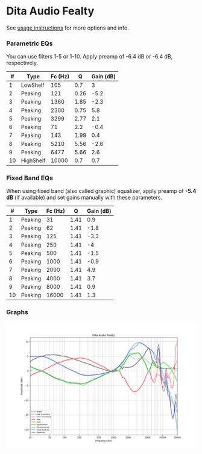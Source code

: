 # Dita Audio Fealty
See [usage instructions](https://github.com/jaakkopasanen/AutoEq#usage) for more options and info.

### Parametric EQs
You can use filters 1-5 or 1-10. Apply preamp of -6.4 dB or -6.4 dB, respectively.

|   # | Type      |   Fc (Hz) |    Q |   Gain (dB) |
|-----|-----------|-----------|------|-------------|
|   1 | LowShelf  |       105 | 0.7  |         3   |
|   2 | Peaking   |       121 | 0.26 |        -5.2 |
|   3 | Peaking   |      1360 | 1.85 |        -2.3 |
|   4 | Peaking   |      2300 | 0.75 |         5.8 |
|   5 | Peaking   |      3299 | 2.77 |         2.1 |
|   6 | Peaking   |        71 | 2.2  |        -0.4 |
|   7 | Peaking   |       143 | 1.99 |         0.4 |
|   8 | Peaking   |      5210 | 5.56 |        -2.6 |
|   9 | Peaking   |      6477 | 5.66 |         2.6 |
|  10 | HighShelf |     10000 | 0.7  |         0.7 |

### Fixed Band EQs
When using fixed band (also called graphic) equalizer, apply preamp of **-5.4 dB** (if available) and set gains manually with these parameters.

|   # | Type    |   Fc (Hz) |    Q |   Gain (dB) |
|-----|---------|-----------|------|-------------|
|   1 | Peaking |        31 | 1.41 |         0.9 |
|   2 | Peaking |        62 | 1.41 |        -1.8 |
|   3 | Peaking |       125 | 1.41 |        -3.3 |
|   4 | Peaking |       250 | 1.41 |        -4   |
|   5 | Peaking |       500 | 1.41 |        -1.5 |
|   6 | Peaking |      1000 | 1.41 |        -0.9 |
|   7 | Peaking |      2000 | 1.41 |         4.9 |
|   8 | Peaking |      4000 | 1.41 |         3.7 |
|   9 | Peaking |      8000 | 1.41 |         0.9 |
|  10 | Peaking |     16000 | 1.41 |         1.3 |

### Graphs
![](./Dita%20Audio%20Fealty.png)
